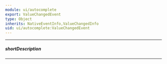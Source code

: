 ```yaml
---
module: ui/autocomplete
export: ValueChangedEvent
type: Object
inherits: NativeEventInfo,ValueChangedInfo
uid: ui/autocomplete:ValueChangedEvent
---
```

---
##### shortDescription
<!-- Description goes here -->

---
<!-- Description goes here -->